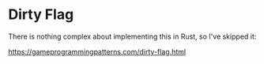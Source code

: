# Dirty Flag

There is nothing complex about implementing this in Rust, so I've skipped it:

<https://gameprogrammingpatterns.com/dirty-flag.html>
